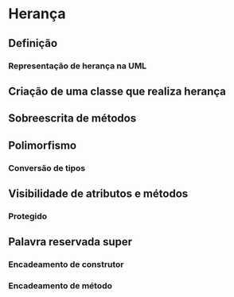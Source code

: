 
# Herança

## Definição

### Representação de herança na UML

## Criação de uma classe que realiza herança

## Sobreescrita de métodos

## Polimorfismo

### Conversão de tipos

## Visibilidade de atributos e métodos

### Protegido

## Palavra reservada super

### Encadeamento de construtor

### Encadeamento de método
